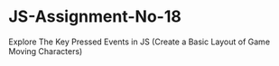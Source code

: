 # JS-Assignment-No-18
Explore The Key Pressed Events in JS (Create a Basic Layout of Game Moving Characters) 
